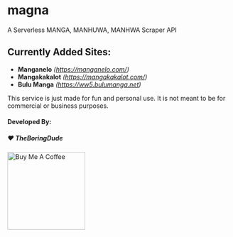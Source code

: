 # magna
A Serverless MANGA, MANHUWA, MANHWA Scraper API

## Currently Added Sites:
- **Manganelo** *(https://manganelo.com/)*
- **Mangakakalot** *(https://mangakakalot.com/)*
- **Bulu Manga** *(https://ww5.bulumanga.net)*


This service is just made for fun and personal use. It is not meant to be for commercial or business purposes.

#### Developed By:
##### :heart: TheBoringDude

<a href="https://www.buymeacoffee.com/theboringdude" target="_blank"><img src="https://cdn.buymeacoffee.com/buttons/v2/default-yellow.png" alt="Buy Me A Coffee" width="175" ></a>